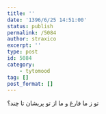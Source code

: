 ```yaml
---
title: ''
date: '1396/6/25 14:51:00'
status: publish
permalink: /5084
author: straxico
excerpt: ''
type: post
id: 5084
category:
    - tytomood
tag: []
post_format: []
---
```

تو ز ما فارغ و ما از تو پریشان تا چند؟
